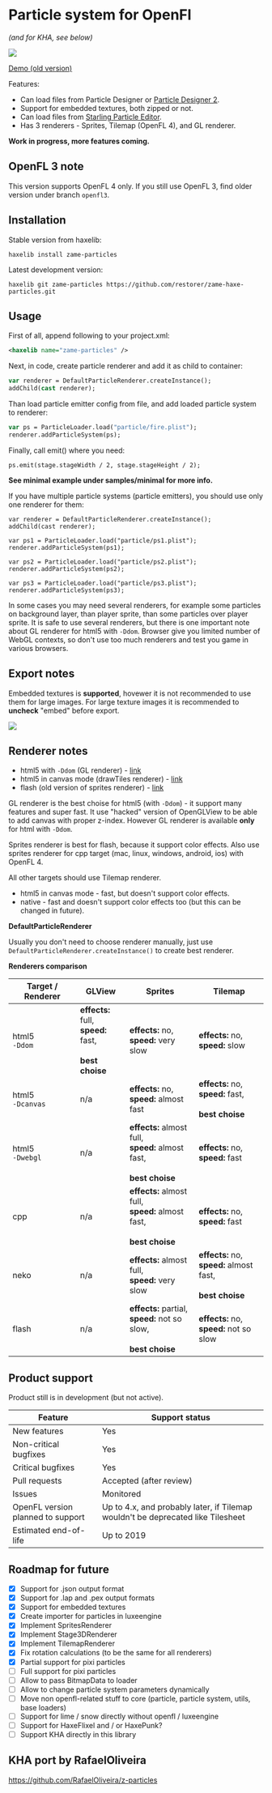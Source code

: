 # Particle system for OpenFl

*(and for KHA, see below)*

![](http://blog.zame-dev.org/wp-content/uploads/2015/03/Screen-Shot-2015-03-18-at-12.53.43.png)

[Demo (old version)](http://blog.zame-dev.org/pub/particles/html5-dom-v3/)

Features:

 - Can load files from Particle Designer or [Particle Designer 2](https://71squared.com/en/particledesigner).
 - Support for embedded textures, both zipped or not.
 - Can load files from [Starling Particle Editor](http://onebyonedesign.com/flash/particleeditor/).
 - Has 3 renderers - Sprites, Tilemap (OpenFL 4), and GL renderer.

**Work in progress, more features coming.**

## OpenFL 3 note

This version supports OpenFL 4 only. If you still use OpenFL 3, find older version under branch `openfl3`.

## Installation

Stable version from haxelib:

```
haxelib install zame-particles
```

Latest development version:

```
haxelib git zame-particles https://github.com/restorer/zame-haxe-particles.git
```

## Usage

First of all, append following to your project.xml:

```xml
<haxelib name="zame-particles" />
```

Next, in code, create particle renderer and add it as child to container:

```haxe
var renderer = DefaultParticleRenderer.createInstance();
addChild(cast renderer);
```

Than load particle emitter config from file, and add loaded particle system to renderer:

```haxe
var ps = ParticleLoader.load("particle/fire.plist");
renderer.addParticleSystem(ps);
```

Finally, call emit() where you need:

```
ps.emit(stage.stageWidth / 2, stage.stageHeight / 2);
```

**See minimal example under samples/minimal for more info.**

If you have multiple particle systems (particle emitters), you should use only one renderer for them:

```
var renderer = DefaultParticleRenderer.createInstance();
addChild(cast renderer);

var ps1 = ParticleLoader.load("particle/ps1.plist");
renderer.addParticleSystem(ps1);

var ps2 = ParticleLoader.load("particle/ps2.plist");
renderer.addParticleSystem(ps2);

var ps3 = ParticleLoader.load("particle/ps3.plist");
renderer.addParticleSystem(ps3);
```

In some cases you may need several renderers, for example some particles on background layer, than player sprite, than some particles over player sprite. It is safe to use several renderers, but there is one important note about GL renderer for html5 with `-Ddom`. Browser give you limited number of WebGL contexts, so don't use too much renderers and test you game in various browsers.

## Export notes

Embedded textures is **supported**, hovewer it is not recommended to use them for large images. For large texture images it is recommended to **uncheck** "embed" before export.

![](http://blog.zame-dev.org/wp-content/uploads/2015/02/particledesigner.png)

## Renderer notes

  - html5 with `-Ddom` (GL renderer) - [link](http://blog.zame-dev.org/pub/particles/html5-dom-v3/)
  - html5 in canvas mode (drawTiles renderer) - [link](http://blog.zame-dev.org/pub/particles/html5-canvas-v3/)
  - flash (old version of sprites renderer) - [link](http://blog.zame-dev.org/pub/particles/flash-v3.swf)

GL renderer is the best choise for html5 (with `-Ddom`) - it support many features and super fast. It use "hacked" version of OpenGLView to be able to add canvas with proper z-index. However GL renderer is available **only** for html with `-Ddom`.

Sprites renderer is best for flash, because it support color effects. Also use sprites renderer for cpp target (mac, linux, windows, android, ios) with OpenFL 4.

All other targets should use Tilemap renderer.

  - html5 in canvas mode - fast, but doesn't support color effects.
  - native - fast and doesn't support color effects too (but this can be changed in future).

**DefaultParticleRenderer**

Usually you don't need to choose renderer manually, just use `DefaultParticleRenderer.createInstance()` to create best renderer.

**Renderers comparison**

| Target / Renderer | GLView | Sprites | Tilemap |
|---|---|---|---|
| html5<br />`-Ddom` | **effects:** full,<br />**speed:** fast,<br /><br />**best choise** | **effects:** no,<br />**speed:** very slow | **effects:** no,<br />**speed:** slow |
| html5<br />`-Dcanvas` | n/a | **effects:** no,<br />**speed:** almost fast | **effects:** no,<br />**speed:** fast,<br /><br />**best choise** |
| html5<br />`-Dwebgl` | n/a | **effects:** almost full,<br />**speed:** almost fast,<br /><br />**best choise** | **effects:** no,<br />**speed:** fast |
| cpp | n/a | **effects:** almost full,<br />**speed:** almost fast,<br /><br />**best choise** | **effects:** no,<br />**speed:** fast |
| neko | n/a | **effects:** almost full,<br />**speed:** very slow | **effects:** no,<br />**speed:** almost fast,<br /><br />**best choise** |
| flash | n/a | **effects:** partial,<br />**speed:** not so slow,<br /><br />**best choise** | **effects:** no,<br />**speed:** not so slow |

## Product support

Product still is in development (but not active).

| Feature | Support status |
|---|---|
| New features | Yes |
| Non-critical bugfixes | Yes |
| Critical bugfixes | Yes |
| Pull requests | Accepted (after review) |
| Issues | Monitored |
| OpenFL version planned to support | Up to 4.x, and probably later, if Tilemap wouldn't be deprecated like Tilesheet |
| Estimated end-of-life | Up to 2019 |

## Roadmap for future

- [x] Support for .json output format
- [x] Support for .lap and .pex output formats
- [x] Support for embedded textures
- [x] Create importer for particles in luxeengine
- [x] Implement SpritesRenderer
- [x] Implement Stage3DRenderer
- [x] Implement TilemapRenderer
- [x] Fix rotation calculations (to be the same for all renderers)
- [x] Partial support for pixi particles
- [ ] Full support for pixi particles
- [ ] Allow to pass BitmapData to loader
- [ ] Allow to change particle system parameters dynamically
- [ ] Move non openfl-related stuff to core (particle, particle system, utils, base loaders)
- [ ] Support for lime / snow directly without openfl / luxeengine
- [ ] Support for HaxeFlixel and / or HaxePunk?
- [ ] Support KHA directly in this library

## KHA port by RafaelOliveira

https://github.com/RafaelOliveira/z-particles
